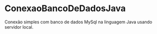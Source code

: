 # ConexaoBancoDeDadosJava
Conexão simples com banco de dados MySql na linguagem Java usando servidor local.
